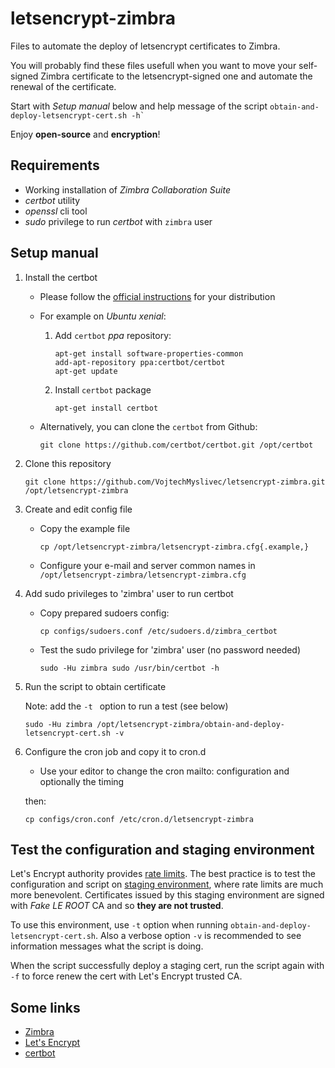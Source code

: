 # letsencrypt-zimbra

Files to automate the deploy of letsencrypt certificates to Zimbra.

You will probably find these files usefull when you want to move your
self-signed Zimbra certificate to the letsencrypt-signed one and automate the
renewal of the certificate.

Start with *Setup manual* below and help message of the script
    ```
    obtain-and-deploy-letsencrypt-cert.sh -h`
    ```

Enjoy **open-source** and **encryption**!


## Requirements

- Working installation of *Zimbra Collaboration Suite*
- *certbot* utility
- *openssl* cli tool
- *sudo* privilege to run *certbot* with `zimbra` user


## Setup manual

1. Install the certbot

    - Please follow the [official instructions](https://certbot.eff.org/)
      for your distribution

    - For example on *Ubuntu xenial*:

        1. Add `certbot` *ppa* repository:

            ```
            apt-get install software-properties-common
            add-apt-repository ppa:certbot/certbot
            apt-get update
            ```

        2. Install `certbot` package

            ```
            apt-get install certbot
            ```

    - Alternatively, you can clone the `certbot` from Github:

        ```
        git clone https://github.com/certbot/certbot.git /opt/certbot
        ```

2. Clone this repository

    ```
    git clone https://github.com/VojtechMyslivec/letsencrypt-zimbra.git /opt/letsencrypt-zimbra
    ```

3. Create and edit config file

    - Copy the example file

        ```
        cp /opt/letsencrypt-zimbra/letsencrypt-zimbra.cfg{.example,}
        ```

    - Configure your e-mail and server common names in
      `/opt/letsencrypt-zimbra/letsencrypt-zimbra.cfg`


4. Add sudo privileges to 'zimbra' user to run certbot

    - Copy prepared sudoers config:

        ```
        cp configs/sudoers.conf /etc/sudoers.d/zimbra_certbot
        ```

    - Test the sudo privilege for 'zimbra' user (no password needed)

        ```
        sudo -Hu zimbra sudo /usr/bin/certbot -h
        ```

5. Run the script to obtain certificate
    
    Note: add the `-t ` option to run a test (see below)
    ```
    sudo -Hu zimbra /opt/letsencrypt-zimbra/obtain-and-deploy-letsencrypt-cert.sh -v
    ```

6. Configure the cron job and copy it to cron.d

    - Use your editor to change the cron mailto: configuration and optionally the timing
    
    then:

    ```
    cp configs/cron.conf /etc/cron.d/letsencrypt-zimbra
    ```


## Test the configuration and staging environment

Let's Encrypt authority provides [rate
limits](https://letsencrypt.org/docs/rate-limits/).  The best practice is to
test the configuration and script on [staging
environment](https://letsencrypt.org/docs/staging-environment/), where rate
limits are much more benevolent. Certificates issued by this staging
environment are signed with *Fake LE ROOT* CA and so **they are not trusted**.

To use this environment, use `-t` option when running
`obtain-and-deploy-letsencrypt-cert.sh`. Also a verbose option `-v` is
recommended to see information messages what the script is doing.

When the script successfully deploy a staging cert, run the script again
with `-f` to force renew the cert with Let's Encrypt trusted CA.


## Some links

- [Zimbra](https://www.zimbra.org/)
- [Let's Encrypt](https://letsencrypt.org/)
- [certbot](https://github.com/certbot/certbot)
